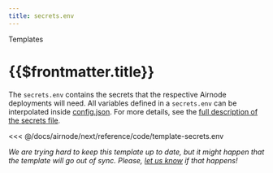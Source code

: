 ```yaml
---
title: secrets.env
---
```

<TitleSpan>Templates</TitleSpan>
# {{$frontmatter.title}}

The `secrets.env` contains the secrets that the respective Airnode deployments will need. All variables defined in a
`secrets.env` can be interpolated inside [config.json](../deployment-files/config-json.md). For more details, see the
[full description of the secrets file](../deployment-files/secrets-env.md).

<<< @/docs/airnode/next/reference/code/template-secrets.env

_We are trying hard to keep this template up to date, but it might happen that the template will go out of sync. Please,
[let us know](https://github.com/api3dao/api3-docs/issues/new) if that happens!_
